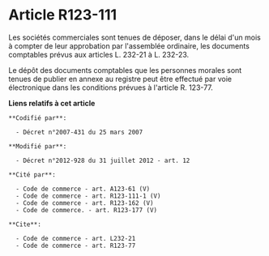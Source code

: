 # Article R123-111

Les sociétés commerciales sont tenues de déposer, dans le délai d'un mois à compter de leur approbation par l'assemblée
ordinaire, les documents comptables prévus aux articles L. 232-21 à L. 232-23. 

Le dépôt des documents comptables que les personnes morales sont tenues de publier en annexe au registre peut être effectué
par voie électronique dans les conditions prévues à l'article R. 123-77.

**Liens relatifs à cet article**

	**Codifié par**:

	  - Décret n°2007-431 du 25 mars 2007

	**Modifié par**:

	  - Décret n°2012-928 du 31 juillet 2012 - art. 12

	**Cité par**:

	  - Code de commerce - art. A123-61 (V)
	  - Code de commerce - art. R123-111-1 (V)
	  - Code de commerce - art. R123-162 (V)
	  - Code de commerce. - art. R123-177 (V)

	**Cite**:

	  - Code de commerce - art. L232-21
	  - Code de commerce - art. R123-77
